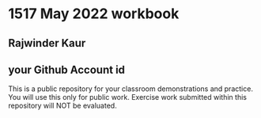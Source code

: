 # 1517 May 2022 workbook

## Rajwinder Kaur

## your Github Account id

This is a public repository for your classroom demonstrations and practice. You will use this only for public work. Exercise work submitted within this repository will NOT be evaluated.
